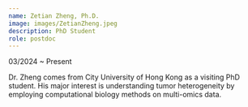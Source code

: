 ```yaml
---
name: Zetian Zheng, Ph.D.
image: images/ZetianZheng.jpeg
description: PhD Student
role: postdoc
---
```

03/2024 ~ Present 

Dr. Zheng comes from City University of Hong Kong as a visiting PhD  student. His major interest is understanding tumor heterogeneity by employing computational biology methods on multi-omics data.
